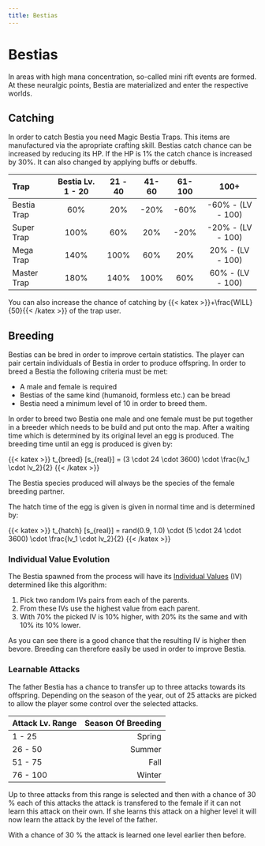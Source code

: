 ```yaml
---
title: Bestias
---
```


# Bestias

In areas with high mana concentration, so-called mini rift events are formed. At these neuralgic points, Bestia are
materialized and enter the respective worlds.

## Catching

In order to catch Bestia you need Magic Bestia Traps. This items are manufactured via the apropriate crafting skill. Bestias catch chance can be increased by reducing its HP. If the HP is 1% the catch chance is increased by 30%. It can also changed by applying buffs or debuffs.

| Trap        | Bestia Lv. 1 - 20 | 21 - 40 | 41-60 | 61-100 |       100+        |
| :---------- | :---------------: | :-----: | :---: | :----: | :---------------: |
| Bestia Trap |        60%        |   20%   | -20%  |  -60%  | -60% - (LV - 100) |
| Super Trap  |       100%        |   60%   |  20%  |  -20%  | -20% - (LV - 100) |
| Mega Trap   |       140%        |  100%   |  60%  |  20%   | 20% - (LV - 100)  |
| Master Trap |       180%        |  140%   | 100%  |  60%   | 60% - (LV - 100)  |

You can also increase the chance of catching by {{< katex >}}+\frac{WILL}{50}{{< /katex >}} of the trap user.

## Breeding

Bestias can be bred in order to improve certain statistics. The player can pair certain individuals of Bestia in
order to produce offspring. In order to breed a Bestia the following criteria must be met:

* A male and female is required
* Bestias of the same kind (humanoid, formless etc.) can be bread
* Bestia need a minimum level of 10 in order to breed them.

In order to breed two Bestia one male and one female must be put together in a breeder which needs to be build and put
onto the map. After a waiting time which is determined by its original level an egg is produced. The breeding time until
an egg is produced is given by:

{{< katex >}}
   t_{breed} [s_{real}] =  (3 \cdot 24 \cdot 3600) \cdot \frac{lv_1 \cdot lv_2}{2}
{{< /katex >}}

The Bestia species produced will always be the species of the female breeding partner.

The hatch time of the egg is given is given in normal time and is determined by:

{{< katex >}}
   t_{hatch} [s_{real}] =  rand(0.9, 1.0) \cdot (5 \cdot 24 \cdot 3600) \cdot \frac{lv_1 \cdot lv_2}{2}
{{< /katex >}}

### Individual Value Evolution

The Bestia spawned from the process will have its [Individual Values](/docs/mechanics/statusvalues/#individual-values) (IV)
determined like this algorithm:

1. Pick two random IVs pairs from each of the parents.
2. From these IVs use the highest value from each parent.
3. With 70% the picked IV is 10% higher, with 20% its the same and with 10% its 10% lower.

As you can see there is a good chance that the resulting IV is higher then bevore. Breeding can therefore easily be used in order
to improve Bestia.

### Learnable Attacks

The father Bestia has a chance to transfer up to three attacks towards its offspring. Depending on the season of the year, out of 25 attacks are picked to allow the player some control over the selected attacks.

| Attack Lv. Range | Season Of Breeding |
| :--------------- | -----------------: |
| 1 - 25           |             Spring |
| 26 - 50          |             Summer |
| 51 - 75          |               Fall |
| 76 - 100         |             Winter |

Up to three attacks from this range is selected and then with a chance of 30 % each of this attacks the attack is transfered
to the female if it can not learn this attack on their own. If she learns this attack on a higher level it will now learn the
attack by the level of the father.

With a chance of 30 % the attack is learned one level earlier then before.
